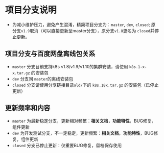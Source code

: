 # 项目分支说明

- 为减小维护压力，避免产生混淆，精简项目分支为：`master`, `dev`, `closed`; 原分支`v1.9`取消（可以直接更新至master分支），原分支`v1.8`更名为 `closed`并停止更新。

## 项目分支与百度网盘离线包关系

- `master` 分支目前支持k8s v1.8/v1.9/v1.10的集群安装，请使用 `k8s.1-x-x.tar.gz` 的安装包
- `dev` 分支同 `master`的离线安装包
- `closed` 分支请使用分享链接目录`old/`下的 `k8s.18x.tar.gz` 的安装包（已停止更新）

## 更新频率和内容 

- `master` 为最新稳定分支，更新相对频繁：**相关文档**，**功能特性**，BUG修复，组件更新
- `dev` 为开发测试分支，不一定稳定，更新频繁：**相关文档**，**功能特性**，BUG修复，组件更新
- `closed` 分支已停止更新：仅重要BUG修复，留档保存使用
